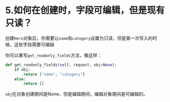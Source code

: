 # 5.如何在创建时，字段可编辑，但是现有只读？
创建`Hero`对象后，你需要让`name`和`category`设置为只读，但是第一次写入的时候，这些字段需要可编辑

你可以重写`get_readonly_fields`方法，像这样：
```Python
def get_readonly_fields(self, request, obj=None):
    if obj:
        return ["name", "category"]
    else:
        return []
```
`obj`在对象创建期间是None，但是编辑期间，编辑对象期间是可编辑的。